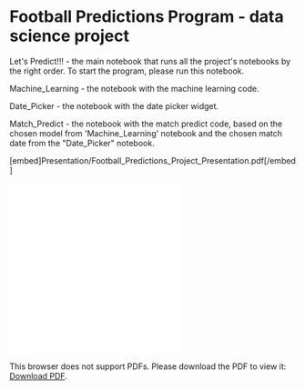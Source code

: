 # Football Predictions Program - data science project

Let's Predict!!! - the main notebook that runs all the project's notebooks by the right order.
                   To start the program, please run this notebook.

Machine_Learning - the notebook with the machine learning code.

Date_Picker - the notebook with the date picker widget.

Match_Predict - the notebook with the match predict code, based on the chosen model from 'Machine_Learning' notebook and the chosen match date from the "Date_Picker" notebook.



[embed]Presentation/Football_Predictions_Project_Presentation.pdf[/embed]

<embed src="/Presentation/Football_Predictions_Project_Presentation.pdf" type="application/pdf">

<object data="/Presentation/Football_Predictions_Project_Presentation.pdf" type="application/pdf" width="100%">
</object>



<object data="/Presentation/Football_Predictions_Project_Presentation.pdf" type="application/pdf" width="700px" height="700px">
    <embed src="/Presentation/Football_Predictions_Project_Presentation.pdf">
        <p>This browser does not support PDFs. Please download the PDF to view it: <a href="http://yoursite.com/the.pdf">Download PDF</a>.</p>
    </embed>
</object>

